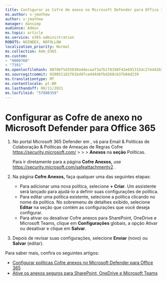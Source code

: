 ```yaml
---
title: Configurar as Cofre de anexo no Microsoft Defender para Office 365
ms.author: v-jmathew
author: v-jmathew
manager: dansimp
audience: Admin
ms.topic: article
ms.service: o365-administration
ROBOTS: NOINDEX, NOFOLLOW
localization_priority: Normal
ms.collection: Adm_O365
ms.custom:
- "9000760"
- "7391"
ms.openlocfilehash: 88f06f5d35030a4decaaf3a7b1f8198f42e6913154c27ed426373ad95a291a67
ms.sourcegitcommit: 920051182781bd97ce4d4d6fbd268cb37b84d239
ms.translationtype: MT
ms.contentlocale: pt-BR
ms.lasthandoff: 08/11/2021
ms.locfileid: "57888358"
---
```

# <a name="set-up-safe-attachment-policies-in-microsoft-defender-for-office-365"></a>Configurar as Cofre de anexo no Microsoft Defender para Office 365

1. No portal Microsoft 365 Defender em , vá para Email & Políticas de Colaboração & Políticas de Ameaças de Regras Cofre <https://security.microsoft.com/>  \>  \>  \> **Anexos** na **seção** Políticas.

   Para ir diretamente para a página **Cofre Anexos,** use <https://security.microsoft.com/safeattachmentv2> .

2. Na página **Cofre Anexos,** faça qualquer uma das seguintes etapas:
   - Para adicionar uma nova política, selecione **+ Criar**. Um assistente será lançado para ajudá-lo a definir suas configurações de política.
   - Para editar uma política existente, selecione a política clicando no nome da política. No sobremenu de detalhes exibido, selecione **Editar** na seção que contém as configurações que você deseja configurar.
   - Para ativar ou desativar Cofre anexos para SharePoint, OneDrive e Microsoft Teams, clique em **Configurações** globais, a opção Ativar ou desativar e clique em **Salvar**.

3. Depois de revisar suas configurações, selecione **Enviar** (novo) ou **Salvar** (editar).

Para saber mais, confira os seguintes artigos:

- [Configurar políticas Cofre anexos no Microsoft Defender para Office 365](https://docs.microsoft.com/microsoft-365/security/office-365-security/set-up-safe-attachments-policies)
- [Ative os anexos seguros para SharePoint, OneDrive e Microsoft Teams](https://docs.microsoft.com/microsoft-365/security/office-365-security/turn-on-mdo-for-spo-odb-and-teams)
